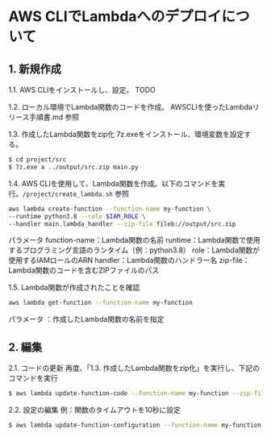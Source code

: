 # AWS CLIでLambdaへのデプロイについて

## 1. 新規作成
1.1. AWS CLIをインストールし、設定。
TODO

1.2. ローカル環境でLambda関数のコードを作成。
AWSCLIを使ったLambdaリリース手順書.md 参照

1.3. 作成したLambda関数をzip化
7z.exeをインストール、環境変数を設定する。
```bash
$ cd project/src
$ 7z.exe a ../output/src.zip main.py
```

1.4. AWS CLIを使用して、Lambda関数を作成。以下のコマンドを実行。`/project/create_lambda.sh` 参照


```bash
aws lambda create-function --function-name my-function \
--runtime python3.8 --role $IAM_ROLE \
--handler main.lambda_handler --zip-file fileb://output/src.zip
```
パラメータ
function-name：Lambda関数の名前
runtime：Lambda関数で使用するプログラミング言語のランタイム（例：python3.8）
role：Lambda関数が使用するIAMロールのARN
handler：Lambda関数のハンドラー名
zip-file：Lambda関数のコードを含むZIPファイルのパス

1.5. Lambda関数が作成されたことを確認
```bash
aws lambda get-function --function-name my-function
```
パラメータ
<function-name>：作成したLambda関数の名前を指定

## 2. 編集
2.1. コードの更新
再度、「1.3. 作成したLambda関数をzip化」を実行し、下記のコマンドを実行
```bash
$ aws lambda update-function-code --function-name my-function --zip-file fileb://output/src.zip
```

2.2. 設定の編集
例：関数のタイムアウトを10秒に設定
```bash
$ aws lambda update-function-configuration --function-name my-function --timeout 10
```




